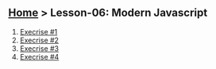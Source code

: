 ## [Home](../../README.md) > Lesson-06: Modern Javascript

1. [Execrise #1](execrise-1/execrise-1.md)
2. [Execrise #2](execrise-2/execrise-2.md)
3. [Execrise #3](execrise-3/execrise-3.md)
4. [Execrise #4](execrise-4/execrise-4.md)
